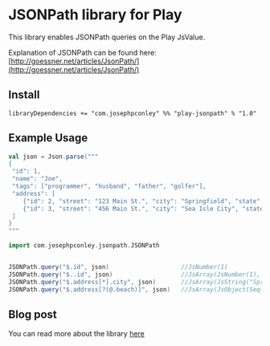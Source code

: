 JSONPath library for Play
=====================================

This library enables JSONPath queries on the Play JsValue.

Explanation of JSONPath can be found here: [http://goessner.net/articles/JsonPath/](http://goessner.net/articles/JsonPath/)

## Install

`libraryDependencies += "com.josephpconley" %% "play-jsonpath" % "1.0"`

## Example Usage

```scala
val json = Json.parse("""
{
 "id": 1,
 "name": "Joe",
 "tags": ["programmer", "husband", "father", "golfer"],
 "address": [
    {"id": 2, "street": "123 Main St.", "city": "Springfield", "state": "PA"},
    {"id": 3, "street": "456 Main St.", "city": "Sea Isle City", "state": "NJ", "beach": true}
 ]
}
"""

import com.josephpconley.jsonpath.JSONPath


JSONPath.query("$.id", json)                    //JsNumber(1)
JSONPath.query("$..id", json)                   //JsArray(JsNumber(1), JsNumber(2), JsNumber(3))
JSONPath.query("$.address[*].city", json)       //JsArray(JsString("Springfield"), JsString("Sea Isle City"))
JSONPath.query("$.address[?(@.beach)]", json)   //JsArray(JsObject(Seq("id" -> JsNumber(3), "street" -> JsString("456 Main St."), "city" -> JsString("Sea Isle City"), "state" -> JsString("NJ"), "beach" -> JsBoolean(true)))
```

## Blog post

You can read more about the library [here](http://www.josephpconley.com/2014/04/15/jsonpath-for-play.html)